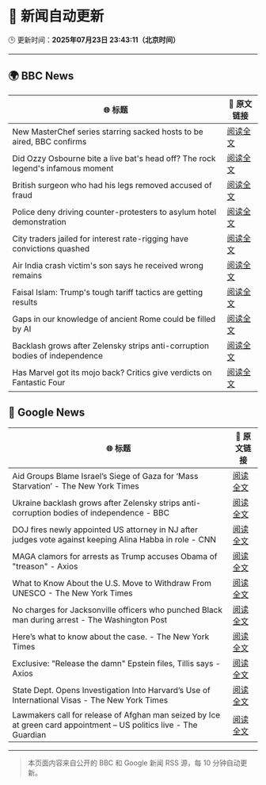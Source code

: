 # 🧠 新闻自动更新

🕒 更新时间：**2025年07月23日 23:43:11（北京时间）**

---

## 🌍 BBC News

| 🌐 标题 | 🔗 原文链接 |
|--------|-------------|
| New MasterChef series starring sacked hosts to be aired, BBC confirms | [阅读全文](https://www.bbc.com/news/articles/cvg8dn9ddqzo) |
| Did Ozzy Osbourne bite a live bat's head off? The rock legend's infamous moment | [阅读全文](https://www.bbc.com/news/articles/c72ppzwek90o) |
| British surgeon who had his legs removed  accused of fraud | [阅读全文](https://www.bbc.com/news/articles/c75r21ww30vo) |
| Police deny driving counter-protesters to asylum hotel demonstration | [阅读全文](https://www.bbc.com/news/articles/c4g8nzn3ne9o) |
| City traders jailed for interest rate-rigging have convictions quashed | [阅读全文](https://www.bbc.com/news/articles/cr5vgqr8p14o) |
| Air India crash victim's son says he received wrong remains | [阅读全文](https://www.bbc.com/news/articles/clyld3vwqwzo) |
| Faisal Islam: Trump's tough tariff tactics are getting results | [阅读全文](https://www.bbc.com/news/articles/c93k0wzyw0ko) |
| Gaps in our knowledge of ancient Rome could be filled by AI | [阅读全文](https://www.bbc.com/news/articles/c04dwqr5lkvo) |
| Backlash grows after Zelensky strips anti-corruption bodies of independence | [阅读全文](https://www.bbc.com/news/articles/c9w19vxjr44o) |
| Has Marvel got its mojo back? Critics give verdicts on Fantastic Four | [阅读全文](https://www.bbc.com/news/articles/ckg37kmpl01o) |

## 📰 Google News

| 🌐 标题 | 🔗 原文链接 |
|--------|-------------|
| Aid Groups Blame Israel’s Siege of Gaza for ‘Mass Starvation’ - The New York Times | [阅读全文](https://news.google.com/rss/articles/CBMiiwFBVV95cUxOaW5VakFFUktZRXZlUzNTZDdrc3RTZllNd2pwMms0NVRVdVpWbXBSWmJ6SUo5M1c5Vk9oNWhUVHU3cWpjQnFxbktxbllFLVVjV0Fra2k4YnMwREtCazBCTk01d3hTZ25JeFd4YkJiX1Q0QWVpLUh3cXg5VEtsTXY2R2NKZVk2NVJhN3BF?oc=5) |
| Ukraine backlash grows after Zelensky strips anti-corruption bodies of independence - BBC | [阅读全文](https://news.google.com/rss/articles/CBMiWkFVX3lxTE1vWWl5SkFwbFRsYU5lZVhFaF84NkFCeXhQY19ETEpXbXgwUDY4eXNyeDlRVjdNSE1MaEdsdi16MzIyZ3ZRUzJrRTdnUWRvTjZjVjN5RXpsSGx5UdIBX0FVX3lxTFBsOC1ROXg4TkxzNExtSWJ0VjZuNUJGYWlZbWFkWGw0dGlVZzN2TXVxQTZwVzdabE5fTVdLdFBfYlR4V3NqUzM4aTR4ZjluZ2tQR0pJYk1MQzFveURYNlJN?oc=5) |
| DOJ fires newly appointed US attorney in NJ after judges vote against keeping Alina Habba in role - CNN | [阅读全文](https://news.google.com/rss/articles/CBMiekFVX3lxTFBIUUxPMldmZXY0WTZ3czVqRU42RzNrRmdLV2lOM19iSXBuQ1FLTExIMERBVl9GdnN4ZkV3QUlVRjM0NWNhblBHZnZvLXR0QnFEeWdqYXVGOVRnYUlCTWdmSVF2QV9sMTBlYUc2bThRSHRuZWhXb2FCdlF30gF_QVVfeXFMTzNYeG9OcHYyekVnOVE3OVdRYlVLSldrZ19NWS1sU2hvQ0pxajlLSUZraEVLZHdscm16ejJSekhmVFd6amJCTkZ2TElWcDFTbVZOQjVaVVhHZDVKT2ZMSEtTQnB6TUJWSVE2THBjWDRQcXJidmljam5Hemg1NDZjWQ?oc=5) |
| MAGA clamors for arrests as Trump accuses Obama of "treason" - Axios | [阅读全文](https://news.google.com/rss/articles/CBMie0FVX3lxTE4wRndGcDNsTjVoMlVSbExHbnAyU0UyWmxWZzFNNXplbDJJWjJLZWctUHdoZzllQnctSDJkdGlWSnUxbm1qYWNPMHBfbzhlMHNtUjRhQ0c0Q1VOWTRPajJra0xPWDBkaUl3ZjNaVkJOVUFRNUotQy1vaTV1QQ?oc=5) |
| What to Know About the U.S. Move to Withdraw From UNESCO - The New York Times | [阅读全文](https://news.google.com/rss/articles/CBMifEFVX3lxTE5zSmdiYnpmeXZhQnhUSmFoaTZycWg5T3QwZWNDNEdoRTNHcDRUZGJuaFdpMFBEZ0JGX1RaS2ozbl93MnJvNjV3TjBEYVRmdmlTb3F4ODBkYnJkcHdXbnUwekZpb1RVNURnXzgwUkxnUGZCb0lFTkZ2ZVRqLU8?oc=5) |
| No charges for Jacksonville officers who punched Black man during arrest - The Washington Post | [阅读全文](https://news.google.com/rss/articles/CBMilwFBVV95cUxOZHdUaHFWUTc1UTRNZkdrQlVwZU1mMXdZMXo1QVN3WmRlYkRQNUh5c2lxR2RhTGxFNDJhaWE1ZWVSUXlaTjNoVC11MF9XU1F1VE1Rd0RaTXBjME5RRGNsemxEaGYwOFlQSGtKemFHejFDNW1ua2xhek5xM2FHU3BYWDVhbWJTOGpHMm00TWFqLS1SWmM3al80?oc=5) |
| Here’s what to know about the case. - The New York Times | [阅读全文](https://news.google.com/rss/articles/CBMiqwFBVV95cUxOU3ZLRFRoM2wxT0pSMExLNmVpdmFpMHRhdEd3NlYwclcwYkpreFc2WFRaUkxzVkt6cTBvV0FvMl9pZzNSbHNOWjZJcXM3dFc4c3JIN1htY21jby1ZTGl4ZENCdGdFR3dJYmg3SkxpdmRfMkszRW1TVHJ6ZlBTWTd1VjU2RGlBaHM2SlpsQURPaVVqWFhSb19JM19kYkFJR1IweDNycVZFellIZWs?oc=5) |
| Exclusive: "Release the damn" Epstein files, Tillis says - Axios | [阅读全文](https://news.google.com/rss/articles/CBMieEFVX3lxTE1GVUdUMXRhXzdfSFhMVVVQaTJmSFplYzVBU0ZZSG1CYTltRENSUVZ3MUhPcHl4d1dEVGZsNDlqa1pMNU96TlJkcXBtRF8yYy1TRjlSLVFGRUhmZ2ZKWWFBMGJzU3ViekJpbXd5V3hOUWxTaVJBbWFtMg?oc=5) |
| State Dept. Opens Investigation Into Harvard’s Use of International Visas - The New York Times | [阅读全文](https://news.google.com/rss/articles/CBMiigFBVV95cUxPVTNmeXBqS2ZhR1FMekxDMzBFZHZXZV92VmVYNUNHcy1UNXEyRXZnVE5kUXZGZFBpWHVhMmRCeEFsMGt5eVZ3aXlWMnFhQnVoREdzdm90ZHU0TktIS3Eyd2JXYWtpZDhIYnE0R2NDVzRTd1NfbWtncEQ1RWdFRWxxOEVfZHg5ckEyRFE?oc=5) |
| Lawmakers call for release of Afghan man seized by Ice at green card appointment – US politics live - The Guardian | [阅读全文](https://news.google.com/rss/articles/CBMi5AFBVV95cUxQUDZOc3N4aDlFcHJyWnp0WWk0dXRvcEFVdUQ3UElwSVdRcXhxdlhkZTlwbE53Tk0tWl9FTERpdVVLenRJOVh1MlBTMlBpdEl3dU43NVhqMklOUXVoMVFqNXdySVJBQnBFVUhYcnhxTVpTdkNJT05mZ21uZHZ4SU9rMzloUHBxN0ZsVTExZHpGWWZLanpMc1pjRV9iREQzQmhuWEw2bEZNTUJRVnpway00aGxpT3RGM0IzV2tXT1dlaldCTzVfUnVZYWd0cEVuWGpldEZBUXJvVF9Nc29QVlN4aFpDUjI?oc=5) |

---
> 本页面内容来自公开的 BBC 和 Google 新闻 RSS 源，每 10 分钟自动更新。